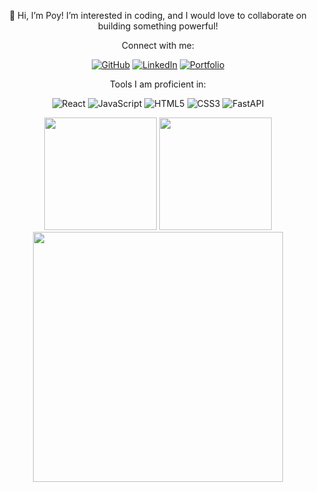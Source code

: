 <div align="center">

👋 Hi, I’m Poy! I’m interested in coding, and I would love to collaborate on building something powerful! 

Connect with me:

[![GitHub](https://img.shields.io/badge/GitHub-2e3440?style=for-the-badge&logo=github&logoColor=eceff4)]([https://github.com/2Yuri-afk](https://github.com/yop-dev))
[![LinkedIn](https://img.shields.io/badge/LinkedIn-0A66C2?style=for-the-badge&logo=linkedin&logoColor=fff)](https://linkedin.com/in/joner-de-silva-861575203)
[![Portfolio](https://img.shields.io/badge/Portfolio-2e3440?style=for-the-badge&logo=vercel&logoColor=white)](https://yop-dev.vercel.app)


Tools I am proficient in:

![React](https://img.shields.io/badge/React-20232A?style=for-the-badge&logo=react&logoColor=61DAFB)
![JavaScript](https://img.shields.io/badge/JavaScript-F7DF1E?style=for-the-badge&logo=javascript&logoColor=000)
![HTML5](https://img.shields.io/badge/HTML5-E34F26?style=for-the-badge&logo=html5&logoColor=fff)
![CSS3](https://img.shields.io/badge/CSS3-1572B6?style=for-the-badge&logo=css3&logoColor=fff)
![FastAPI](https://img.shields.io/badge/FastAPI-005571?style=for-the-badge&logo=fastapi)


  <img src="https://github-readme-stats.vercel.app/api?username=yop-dev&show_icons=true&title_color=eceff4&text_color=d8dee9&icon_color=88c0d0&border_color=3b4252&bg_color=2e3440" height="180em" />
  <img src="https://github-readme-stats.vercel.app/api/top-langs/?username=yop-dev&layout=compact&title_color=eceff4&text_color=d8dee9&icon_color=88c0d0&border_color=3b4252&bg_color=2e3440" height="180em" />



<img src="https://media.giphy.com/media/v1.Y2lkPTc5MGI3NjExYWExN3hvdXgxcjZpbzN6OXd0emZtOHloaTIycWh2MmoxczlhcTZiayZlcD12MV9naWZzX3NlYXJjaCZjdD1n/UIlOXzUa0mu88/giphy.gif" width="400" />
</div>
